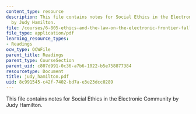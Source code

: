 ```yaml
---
content_type: resource
description: This file contains notes for Social Ethics in the Electronic Community
  by Judy Hamilton.
file: /courses/6-805-ethics-and-the-law-on-the-electronic-frontier-fall-2005/8c991545c42f7402bd7ae3e23dcc0289_judy_hamilton.pdf
file_type: application/pdf
learning_resource_types:
- Readings
ocw_type: OCWFile
parent_title: Readings
parent_type: CourseSection
parent_uid: c807d991-0c36-a7b6-1022-b5e758877384
resourcetype: Document
title: judy_hamilton.pdf
uid: 8c991545-c42f-7402-bd7a-e3e23dcc0289
---
```

This file contains notes for Social Ethics in the Electronic Community by Judy Hamilton.

